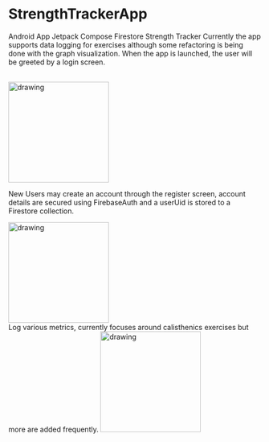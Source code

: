 # StrengthTrackerApp
Android App Jetpack Compose Firestore Strength Tracker
Currently the app supports data logging for exercises although some refactoring is being done with the graph visualization. 
When the app is launched, the user will be greeted by a login screen. 

<br>
<img src="https://user-images.githubusercontent.com/97764140/179376139-b6525901-e70b-4b40-96b9-200f78dd5314.png" alt="drawing" width="200"/>
<br>

New Users may create an account through the register screen, account details are secured using FirebaseAuth and a userUid is stored to a Firestore collection. 
<br>

<img src="https://user-images.githubusercontent.com/97764140/179378823-bb6089e3-9522-4845-8f8c-a9411c8b314e.png" alt="drawing" width="200"/>

<br>
Log various metrics, currently focuses around calisthenics exercises but more are added frequently.
<img src="https://user-images.githubusercontent.com/97764140/179382557-ec086509-5d3c-4f3e-8893-196df7d48f43.png" alt="drawing" width="200"/>



